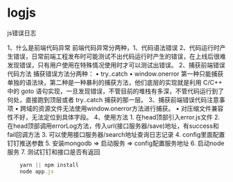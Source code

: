 # logjs
js错误日志

1、什么是前端代码异常
	前端代码异常分两种，1、代码语法错误 2、代码运行时产生错误，日常前端工程发布时可能测试不出代码运行时产生的错误，在上线后很难发现错误，只有用户使用在特殊情况使用时才可以测试出错误。
2、捕获前端错误代码方法
	捕获错误方法分两种：
	•	try..catch
	•	window.onerror
	第一种只能捕获单独的语法块，第二种是一种暴利的捕获方法，他们底层的实现就是利用 C/C++ 中的 goto 语句实现，一旦发现错误，不管目前的堆栈有多深，不管代码运行到了何处，直接跑到顶层或者 try..catch 捕获的那一层。
3、捕获前端错误代码注意事项
	•	跨域的资源文件无法使用window.onerror方法进行捕获。
	•	对压缩文件兼容性不好，无法定位到具体字段。
4、使用方法
	1.	在head顶部引入error.js文件
	2.	在head顶部调用errorLog方法，传入url(接口服务器/save)地址，有success和fail回调方法
	3.	可以使用接口服务器/search地址查询日志记录
	4.  config里面配置钉钉推送参数
	5.  安装mongodb => 启动服务 => config配置服务地址
	6.  启动node服务
	7.  测试钉钉和接口是否有返回


```javascript
	yarn || npm install
	node app.js
```